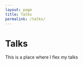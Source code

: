 ```yaml
---
layout: page
title: Talks
permalink: /talks/
---
```


# Talks 

This is a place where I flex my talks 
